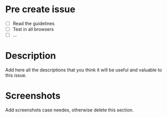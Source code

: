 # Pre create issue

- [ ] Read the guidelines
- [ ] Test in all browsers
- [ ] ...

# Description

Add here all the descriptions that you think it will be useful and valuable to this issue.

# Screenshots

Add screenshots case needes, otherwise delete this section.

